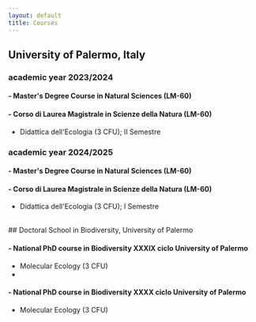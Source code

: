 ```yaml
---
layout: default
title: Courses
---
```

## University of Palermo, Italy

### academic year 2023/2024
#### - Master's Degree Course in Natural Sciences (LM-60)
#### - Corso di Laurea Magistrale in Scienze della Natura (LM-60)
- Didattica dell'Ecologia (3 CFU); II Semestre

### academic year 2024/2025
#### - Master's Degree Course in Natural Sciences (LM-60)
#### - Corso di Laurea Magistrale in Scienze della Natura (LM-60)
- Didattica dell'Ecologia (3 CFU); I Semestre
<br>
## Doctoral School in Biodiversity, University of Palermo

#### - National PhD course in Biodiversity XXXIX ciclo University of Palermo

- Molecular Ecology (3 CFU)
- 
#### - National PhD course in Biodiversity XXXX ciclo University of Palermo

- Molecular Ecology (3 CFU)
<br>
